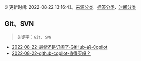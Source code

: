 :alarm_clock: 更新时间: 2022-08-22 13:16:43。[来源分类](../README.md)、[标签分类](../TAGS.md)、[时间分类](../TIMELINE.md)

## Git、SVN


> 关键字：`Git`、`SVN`



- [2022-08-22-最终还是订阅了-GitHub-的-Copilot](https://www.v2ex.com/t/874634) 
- [2022-08-22-github-copilot-值得买吗？](https://www.v2ex.com/t/874624) 